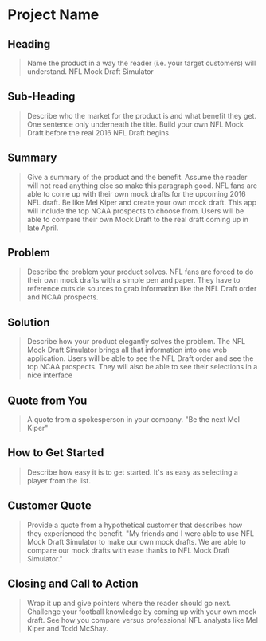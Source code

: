 # Project Name #

<!-- 
> This material was originally posted [here](http://www.quora.com/What-is-Amazons-approach-to-product-development-and-product-management). It is reproduced here for posterities sake.

There is an approach called "working backwards" that is widely used at Amazon. They work backwards from the customer, rather than starting with an idea for a product and trying to bolt customers onto it. While working backwards can be applied to any specific product decision, using this approach is especially important when developing new products or features.

For new initiatives a product manager typically starts by writing an internal press release announcing the finished product. The target audience for the press release is the new/updated product's customers, which can be retail customers or internal users of a tool or technology. Internal press releases are centered around the customer problem, how current solutions (internal or external) fail, and how the new product will blow away existing solutions.

If the benefits listed don't sound very interesting or exciting to customers, then perhaps they're not (and shouldn't be built). Instead, the product manager should keep iterating on the press release until they've come up with benefits that actually sound like benefits. Iterating on a press release is a lot less expensive than iterating on the product itself (and quicker!).

If the press release is more than a page and a half, it is probably too long. Keep it simple. 3-4 sentences for most paragraphs. Cut out the fat. Don't make it into a spec. You can accompany the press release with a FAQ that answers all of the other business or execution questions so the press release can stay focused on what the customer gets. My rule of thumb is that if the press release is hard to write, then the product is probably going to suck. Keep working at it until the outline for each paragraph flows. 

Oh, and I also like to write press-releases in what I call "Oprah-speak" for mainstream consumer products. Imagine you're sitting on Oprah's couch and have just explained the product to her, and then you listen as she explains it to her audience. That's "Oprah-speak", not "Geek-speak".

Once the project moves into development, the press release can be used as a touchstone; a guiding light. The product team can ask themselves, "Are we building what is in the press release?" If they find they're spending time building things that aren't in the press release (overbuilding), they need to ask themselves why. This keeps product development focused on achieving the customer benefits and not building extraneous stuff that takes longer to build, takes resources to maintain, and doesn't provide real customer benefit (at least not enough to warrant inclusion in the press release).
 -->
 
## Heading ##
  > Name the product in a way the reader (i.e. your target customers) will understand.
  NFL Mock Draft Simulator
## Sub-Heading ##
  > Describe who the market for the product is and what benefit they get. One sentence only underneath the title.
  Build your own NFL Mock Draft before the real 2016 NFL Draft begins.
## Summary ##
  > Give a summary of the product and the benefit. Assume the reader will not read anything else so make this paragraph good.
  NFL fans are able to come up with their own mock drafts for the upcoming 2016 NFL draft. Be like Mel Kiper and create your own mock draft. This app will include the top NCAA prospects to choose from. Users will be able to compare their own Mock Draft to the real draft coming up in late April. 

## Problem ##
  > Describe the problem your product solves.
  NFL fans are forced to do their own mock drafts with a simple pen and paper. They have to reference outside sources to grab information like the NFL Draft order and NCAA prospects. 

## Solution ##
  > Describe how your product elegantly solves the problem.
  The NFL Mock Draft Simulator brings all that information into one web application. Users will be able to see the NFL Draft order and see the top NCAA prospects. They will also be able to see their selections in a nice interface
## Quote from You ##
  > A quote from a spokesperson in your company.
  "Be the next Mel Kiper"
## How to Get Started ##
  > Describe how easy it is to get started.
  It's as easy as selecting a player from the list.
## Customer Quote ##
  > Provide a quote from a hypothetical customer that describes how they experienced the benefit.
  "My friends and I were able to use NFL Mock Draft Simulator to make our own mock drafts. We are able to compare our mock drafts with ease thanks to NFL Mock Draft Simulator."
## Closing and Call to Action ##
  > Wrap it up and give pointers where the reader should go next.
  Challenge your football knowledge by coming up with your own mock draft. See how you compare versus professional NFL analysts like Mel Kiper and Todd McShay.

